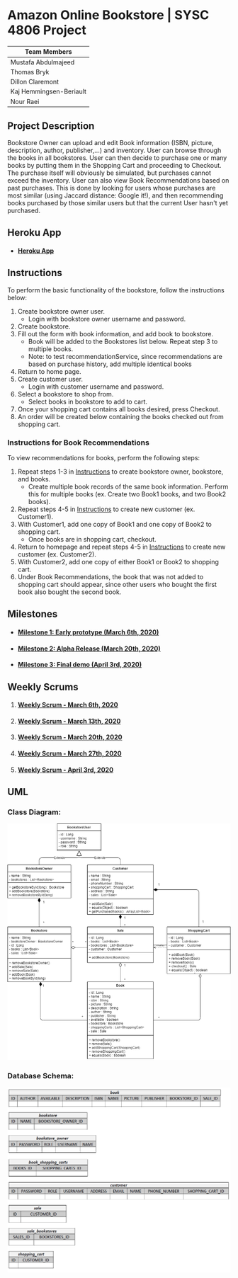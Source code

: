 # Amazon Online Bookstore | SYSC 4806 Project

|Team Members           |
|-----------------------|
|Mustafa Abdulmajeed    |
|Thomas Bryk            |
|Dillon Claremont       |
|Kaj Hemmingsen-Beriault|
|Nour Raei              |

## Project Description
Bookstore Owner can upload and edit Book information (ISBN, picture, description, author, publisher,...) and inventory. User can browse through the books in all bookstores. User can then decide to purchase one or many books by putting them in the Shopping Cart and proceeding to Checkout. The purchase itself will obviously be simulated, but purchases cannot exceed the inventory. User can also view Book Recommendations based on past purchases. This is done by looking for users whose purchases are most similar (using Jaccard distance: Google it!), and then recommending books purchased by those similar users but that the current User hasn't yet purchased.

## Heroku App
- #### [Heroku App](https://sysc-4806-project-2020.herokuapp.com/)

## Instructions
To perform the basic functionality of the bookstore, follow the instructions below:
1. Create bookstore owner user.
      - Login with bookstore owner username and password.
2. Create bookstore.
3. Fill out the form with book information, and add book to bookstore.
      - Book will be added to the Bookstores list below. Repeat step 3 to multiple books.
      - Note: to test recommendationService, since recommendations are based on purchase history, add multiple identical books
4. Return to home page.
5. Create customer user.
      - Login with customer username and password.
5. Select a bookstore to shop from.
      - Select books in bookstore to add to cart.
6. Once your shopping cart contains all books desired, press Checkout.
7. An order will be created below containing the books checked out from shopping cart.

### Instructions for Book Recommendations
To view recommendations for books, perform the following steps:
1. Repeat steps 1-3 in [Instructions](#instructions) to create bookstore owner, bookstore, and books.
      - Create multiple book records of the same book information. Perform this for multiple books (ex. Create two Book1 books, and two Book2 books).
2. Repeat steps 4-5 in [Instructions](#instructions) to create new customer (ex. Customer1).
3. With Customer1, add one copy of Book1 and one copy of Book2 to shopping cart.
      - Once books are in shopping cart, checkout.
4. Return to homepage and repeat steps 4-5 in [Instructions](#instructions) to create new customer (ex. Customer2).
5. With Customer2, add one copy of either Book1 or Book2 to shopping cart.
6. Under Book Recommendations, the book that was not added to shopping cart should appear, since other users who bought the first book also bought the second book.

## Milestones
- #### [Milestone 1: Early prototype (March 6th, 2020)](../../milestone/1)
- #### [Milestone 2: Alpha Release (March 20th, 2020)](../../milestone/2)
- #### [Milestone 3: Final demo (April 3rd, 2020)](../../milestone/3)

## Weekly Scrums
1. #### [Weekly Scrum - March 6th, 2020](../../issues/24)
2. #### [Weekly Scrum - March 13th, 2020](../../issues/34)
3. #### [Weekly Scrum - March 20th, 2020](../../issues/56)
4. #### [Weekly Scrum - March 27th, 2020](../../issues/65)
5. #### [Weekly Scrum - April 3rd, 2020](../../issues/78)

## UML
### Class Diagram:
![Class Diagram](uml/UML_ClassDiagram.png)
### Database Schema:
![Database Schema](uml/DatabaseSchema.png)
